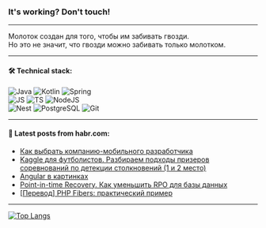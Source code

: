 ### It's working? Don't touch!

---
Молоток создан для того, чтобы им забивать гвозди. <br>
Но это не значит, что гвозди можно забивать только молотком.

---

#### 🛠️ Technical stack:

![Java](https://img.shields.io/badge/Java-informational?logo=Oracle&style=flat&logoColor=white&color=FF4500)
![Kotlin](https://img.shields.io/badge/Kotlin-informational?logo=Kotlin&style=flat&logoColor=white&color=774D97)
![Spring](https://img.shields.io/badge/SpringBoot-informational?logo=SpringBoot&style=flat&logoColor=white&color=6DB33F) <br>
![JS](https://img.shields.io/badge/JS-informational?logo=javaScript&style=flat&logoColor=black&color=F7Df1E)
![TS](https://img.shields.io/badge/TypeScript-informational?logo=typeScript&style=flat&logoColor=black&color=0667A8)
![NodeJS](https://img.shields.io/badge/NodeJS-informational?logo=node.js&style=flat&logoColor=white&color=70A760) <br>
![Nest](https://img.shields.io/badge/NestJS-informational?logo=NestJS&style=flat&logoColor=white&color=E0234E)
![PostgreSQL](https://img.shields.io/badge/PostgreSQL-informational?logo=PostgreSQL&style=flat&logoColor=white&color=DAA520)
![Git](https://img.shields.io/badge/Git-informational?logo=git&style=flat&logoColor=white&color=778899)

___

#### 💬 Latest posts from habr.com:

<!-- BLOG-POST-LIST:START -->
- [Как выбрать компанию-мобильного разработчика](https://habr.com/ru/companies/cleverpumpkin/articles/756690/?utm_source=habrahabr&utm_medium=rss&utm_campaign=756690)
- [Kaggle для футболистов. Разбираем подходы призеров соревнований по детекции столкновений &lpar;1 и 2 место&rpar;](https://habr.com/ru/companies/magnus-tech/articles/756628/?utm_source=habrahabr&utm_medium=rss&utm_campaign=756628)
- [Angular в картинках](https://habr.com/ru/articles/756250/?utm_source=habrahabr&utm_medium=rss&utm_campaign=756250)
- [Point-in-time Recovery. Как уменьшить RPO для базы данных](https://habr.com/ru/companies/vk/articles/755922/?utm_source=habrahabr&utm_medium=rss&utm_campaign=755922)
- [[Перевод] PHP Fibers: практический пример](https://habr.com/ru/articles/756642/?utm_source=habrahabr&utm_medium=rss&utm_campaign=756642)
<!-- BLOG-POST-LIST:END -->

---
[![Top Langs](https://github-readme-stats-git-master-advtsetting-gmailcom.vercel.app/api/top-langs/?username=zloylis&langs_count=10&hide_title=false&title_color=e6edf3&size_weight=0.5&count_weight=0.5&layout=compact&hide_border=true&theme=dracula)](https://github.com/zloylis)

<!-- ![GitHub stats](https://github-readme-stats-git-master-advtsetting-gmailcom.vercel.app/api?username=zloylis&show_icons=true&hide_border=true&theme=dracula&hide_title=true&include_all_commits=true&count_private=true&hide=contribs&hide_rank=true) -->

